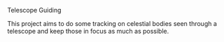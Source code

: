 
Telescope Guiding

This project aims to do some tracking on celestial bodies seen through a telescope and keep those in focus as much as possible.
